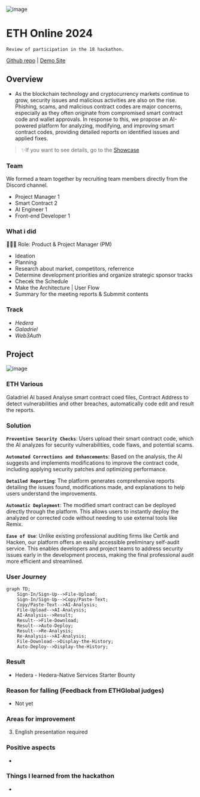 ![image](https://github.com/user-attachments/assets/60da6a1f-ccf3-48ff-818d-e362ff12b915)

# ETH Online 2024
`Review of participation in the 18 hackathon.`

[Github repo](https://github.com/Julius-Ky/eth-global-various) | [Demo Site](https://eth-various.vercel.app/#)

## Overview
- As the blockchain technology and cryptocurrency markets continue to grow, security issues and malicious activities are also on the rise. Phishing, scams, and malicious contract codes are major concerns, especially as they often originate from compromised smart contract code and wallet approvals. 
In response to this, we propose an AI-powered platform for analyzing, modifying, and improving smart contract codes, providing detailed reports on identified issues and applied fixes.

> ✨If you want to see details, go to the [Showcase]()

### Team
We formed a team together by recruiting team members directly from the Discord channel.
- Project Manager 1
- Smart Contract 2
- AI Engineer 1
- Front-end Developer 1

### What i did
👨🏼‍💻 Role: Product & Project Manager (PM)
- Ideation
- Planning
- Research about market, competitors, referrence
- Determine development priorities and organize strategic sponsor tracks
- Checek the Schedule
- Make the Architecture | User Flow
- Summary for the meeting reports & Submmit contents

### Track
- *Hedera*
- *Galadriel*
- *Web3Auth*

## Project
![image](https://github.com/user-attachments/assets/094e784e-0832-4056-adee-f7f610351d0f)

### ETH Various

Galadriel AI based Analyse smart contract coed files, Contract Address to detect vulnerabilities and other breaches, automatically code edit and result the reports.

### Solution

**`Preventive Security Checks`**: Users upload their smart contract code, which the AI analyzes for security vulnerabilities, code flaws, and potential scams.

**`Automated Corrections and Enhancements`**: Based on the analysis, the AI suggests and implements modifications to improve the contract code, including applying security patches and optimizing performance.

**`Detailed Reporting`**: The platform generates comprehensive reports detailing the issues found, modifications made, and explanations to help users understand the improvements.

**`Automatic Deployment`**: The modified smart contract can be deployed directly through the platform. This allows users to instantly deploy the analyzed or corrected code without needing to use external tools like Remix.

**`Ease of Use`**: Unlike existing professional auditing firms like Certik and Hacken, our platform offers an easily accessible preliminary self-audit service. This enables developers and project teams to address security issues early in the development process, making the final professional audit more efficient and streamlined.

### User Journey
```mermaid
graph TD;
    Sign-In/Sign-Up-->File-Upload;
    Sign-In/Sign-Up-->Copy/Paste-Text;
    Copy/Paste-Text-->AI-Analysis;
    File-Upload-->AI-Analysis;
    AI-Analysis-->Result;
    Result-->File-Download;
    Result-->Auto-Deploy;
    Result-->Re-Analysis;
    Re-Analysis-->AI-Analysis;
    File-Download-->Display-the-History;
    Auto-Deploy-->Display-the-History;
```

### Result
- Hedera - Hedera-Native Services Starter Bounty

### Reason for falling (Feedback from ETHGlobal judges)
- Not yet

### Areas for improvement
3) English presentation required

### Positive aspects
- 

### Things I learned from the hackathon
- 
